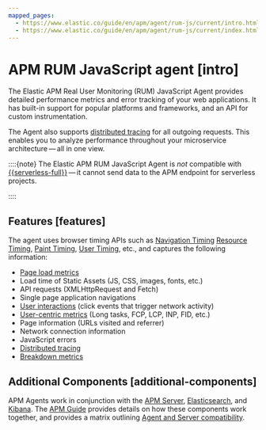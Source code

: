 ```yaml
---
mapped_pages:
  - https://www.elastic.co/guide/en/apm/agent/rum-js/current/intro.html
  - https://www.elastic.co/guide/en/apm/agent/rum-js/current/index.html
---
```


# APM RUM JavaScript agent [intro]

The Elastic APM Real User Monitoring (RUM) JavaScript Agent provides detailed performance metrics and error tracking of your web applications. It has built-in support for popular platforms and frameworks, and an API for custom instrumentation.

The Agent also supports [distributed tracing](/reference/distributed-tracing.md) for all outgoing requests. This enables you to analyze performance throughout your microservice architecture — all in one view.

::::{note}
The Elastic APM RUM JavaScript Agent is *not* compatible with [{{serverless-full}}](docs-content://deploy-manage/deploy/elastic-cloud/serverless.md) — it cannot send data to the APM endpoint for serverless projects.

::::



## Features [features]

The agent uses browser timing APIs such as [Navigation Timing](https://w3c.github.io/navigation-timing/) [Resource Timing](https://w3c.github.io/resource-timing/), [Paint Timing](https://w3c.github.io/paint-timing/), [User Timing](https://w3c.github.io/user-timing/), etc., and captures the following information:

* [Page load metrics](/reference/supported-technologies.md#page-load-metrics)
* Load time of Static Assets (JS, CSS, images, fonts, etc.)
* API requests (XMLHttpRequest and Fetch)
* Single page application navigations
* [User interactions](/reference/supported-technologies.md#user-interactions) (click events that trigger network activity)
* [User-centric metrics](/reference/supported-technologies.md#user-centric-metrics) (Long tasks, FCP, LCP, INP, FID, etc.)
* Page information (URLs visited and referrer)
* Network connection information
* JavaScript errors
* [Distributed tracing](/reference/distributed-tracing.md)
* [Breakdown metrics](/reference/breakdown-metrics.md)


## Additional Components [additional-components]

APM Agents work in conjunction with the [APM Server](docs-content://docs/reference/ingestion-tools/observability/apm.md), [Elasticsearch](docs-content://get-started/index.md), and [Kibana](docs-content://get-started/the-stack.md). The [APM Guide](docs-content://docs/reference/ingestion-tools/observability/apm.md) provides details on how these components work together, and provides a matrix outlining [Agent and Server compatibility](docs-content://solutions/observability/apps/apm-agent-compatibility.md).

